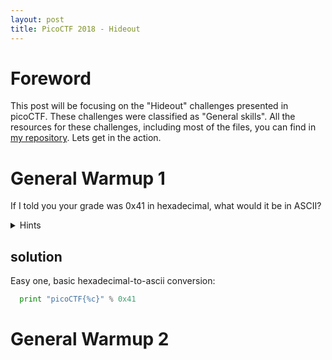 ```yaml
---
layout: post
title: PicoCTF 2018 - Hideout
---
```


# Foreword

This post will be focusing on the "Hideout" challenges presented in picoCTF. These challenges were classified as "General skills". 
All the resources for these challenges, including most of the files, you can find in [my repository](https://github.com/bear-sec/pico2018 "picoCTF2018 writeups").
Lets get in the action.

# General Warmup 1

If I told you your grade was 0x41 in hexadecimal, what would it be in ASCII?

<details>
  <summary>Hints</summary>
  
    1. Submit your answer in our competition's flag format. For example, if you answer was 'hello', you would submit {%  raw %}'picoCTF{hello}'{% endraw %} as the flag.
</details>

## solution

Easy one, basic hexadecimal-to-ascii conversion:
```python
  print "picoCTF{%c}" % 0x41
```

# General Warmup 2
